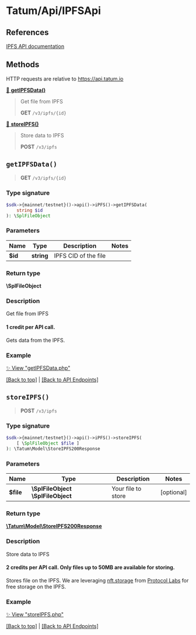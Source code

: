 # Tatum/Api/IPFSApi

## References

[IPFS API documentation](https://apidoc.tatum.io/tag/IPFS/)

## Methods

HTTP requests are relative to https://api.tatum.io

[🔹 **getIPFSData()**](#getipfsdata) 

> Get file from IPFS
> 
> **GET** `/v3/ipfs/{id}`

[🔹 **storeIPFS()**](#storeipfs) 

> Store data to IPFS
> 
> **POST** `/v3/ipfs`



## `getIPFSData()`

> **GET** `/v3/ipfs/{id}`

### Type signature

```php
$sdk->{mainnet/testnet}()->api()->iPFS()->getIPFSData(
    string $id
): \SplFileObject
```

### Parameters

Name | Type | Description  | Notes
------------- | ------------- | ------------- | -------------
 **$id** | **string**  | IPFS CID of the file |

### Return type

**\SplFileObject**

### Description

Get file from IPFS

<h4>1 credit per API call.</h4>



Gets data from the IPFS.

### Example

[✨ View "getIPFSData.php"](https://github.com/tatumio/tatum-php/blob/master/examples/Api/IPFSApi/getIPFSData.php)

[[Back to top]](#) | [[Back to API Endpoints]](../index.md#api-endpoints)

## `storeIPFS()`

> **POST** `/v3/ipfs`

### Type signature

```php
$sdk->{mainnet/testnet}()->api()->iPFS()->storeIPFS(
    [ \SplFileObject $file ]
): \Tatum\Model\StoreIPFS200Response
```

### Parameters

Name | Type | Description  | Notes
------------- | ------------- | ------------- | -------------
 **$file** | **\SplFileObject** **\SplFileObject**  | Your file to store | [optional]

### Return type

[**\Tatum\Model\StoreIPFS200Response**](../Model/StoreIPFS200Response.md)

### Description

Store data to IPFS

<h4>2 credits per API call. Only files up to 50MB are available for storing.</h4>



 Stores file on the IPFS. We are leveraging <a href="https://nft.storage/" target="_blank">nft.storage</a> from <a href="https://protocol.ai/" target="_blank">Protocol Labs</a> for free storage on the IPFS.

### Example

[✨ View "storeIPFS.php"](https://github.com/tatumio/tatum-php/blob/master/examples/Api/IPFSApi/storeIPFS.php)

[[Back to top]](#) | [[Back to API Endpoints]](../index.md#api-endpoints)
